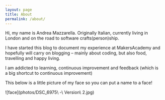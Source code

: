 ```yaml
---
layout: page
title: About
permalink: /about/
---
```


Hi, my name is Andrea Mazzarella. Originally Italian, currently living in London and on the road to software crafts(person)ship.

I have started this blog to document my experience at MakersAcademy and hopefully will carry on blogging – mainly about coding, but also food, travelling and happy living.

I am addicted to learning, continuous improvement and feedback (which is a big shortcut to continuous improvement)

This below is a little picture of my face so you can put a name to a face!

![face](photos/DSC_6975\ -\ Version\ 2.jpg)
